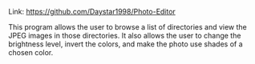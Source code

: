 Link: https://github.com/Daystar1998/Photo-Editor

This program allows the user to browse a list of directories and view the JPEG images in those directories. It also allows the user to change the brightness level, invert the colors, and make the photo use shades of a chosen color.
